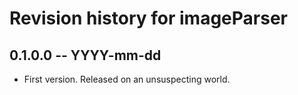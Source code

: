 # Revision history for imageParser

## 0.1.0.0 -- YYYY-mm-dd

* First version. Released on an unsuspecting world.
